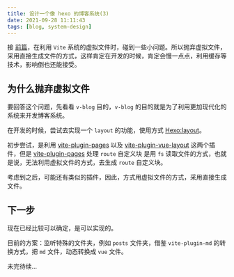 ```yaml
---
title: 设计一个像 hexo 的博客系统(3)
date: 2021-09-28 11:11:43
tags: [blog, system-design]
---
```


接 [前篇](./design-blog-system-2.md)，在利用 `Vite` 系统的虚拟文件时，碰到一些小问题。所以抛弃虚拟文件，
采用直接生成文件的方式，这样肯定在开发的时候，肯定会慢一点点，利用缓存等技术，影响倒也还能接受。

## 为什么抛弃虚拟文件

要回答这个问题，先看看 `v-blog` 目的，`v-blog` 的目的就是为了利用更加现代化的系统来开发博客系统。

在开发的时候，尝试去实现一个 `layout` 的功能，使用方式 [Hexo:layout]。

初步尝试，是利用 [vite-plugin-pages] 以及 [vite-plugin-vue-layout] 这两个插件，但是 [vite-plugin-pages] 处理 `route` 自定义块
是用 `fs` 读取文件的方式，也就是说，无法利用虚拟文件的方式，去生成 `route` 自定义块。

考虑到之后，可能还有类似的插件，因此，方式用虚拟文件的方式，采用直接生成文件。

## 下一步

现在已经比较可以确定，是可以实现的。

目前的方案：监听特殊的文件夹，例如 `posts` 文件夹，借鉴 `vite-plugin-md` 的转换方式，把 `md` 文件，动态转换成 `vue` 文件。

未完待续...

[hexo:layout]: https://hexo.io/docs/front-matter#Settings-amp-Their-Default-Values
[vite-plugin-pages]: https://github.com/hannoeru/vite-plugin-pages
[vite-plugin-vue-layout]: https://github.com/JohnCampionJr/vite-plugin-vue-layouts
